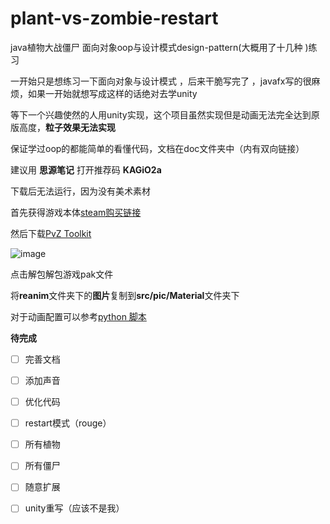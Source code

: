 # plant-vs-zombie-restart


java植物大战僵尸 面向对象oop与设计模式design-pattern(大概用了十几种 )练习


一开始只是想练习一下面向对象与设计模式 ，后来干脆写完了 ，javafx写的很麻烦，如果一开始就想写成这样的话绝对去学unity

等下一个兴趣使然的人用unity实现，这个项目虽然实现但是动画无法完全达到原版高度，**粒子效果无法实现**


保证学过oop的都能简单的看懂代码，文档在doc文件夹中（内有双向链接）

建议用    **思源笔记**    打开推荐码 **KAGiO2a**


下载后无法运行，因为没有美术素材


首先获得游戏本体[steam购买链接](https://store.steampowered.com/app/3590/Plants_vs_Zombies_GOTY_Edition/)

然后下载[PvZ Toolkit](http://jspvz.com/ResDownload/Modifier.htm#lmintlcx)


![image](https://user-images.githubusercontent.com/37022924/114649648-7fdc1000-9d13-11eb-8a4b-d45a518805d9.png)


点击解包解包游戏pak文件

将**reanim**文件夹下的**图片**复制到**src/pic/Material**文件夹下

对于动画配置可以参考[python 脚本](https://github.com/vajva/PVZ-ReanimToJson)


**待完成**


* [ ] 完善文档

* [ ] 添加声音

* [ ] 优化代码

* [ ] restart模式（rouge）

* [ ] 所有植物

* [ ] 所有僵尸

* [ ] 随意扩展

* [ ] unity重写（应该不是我）
